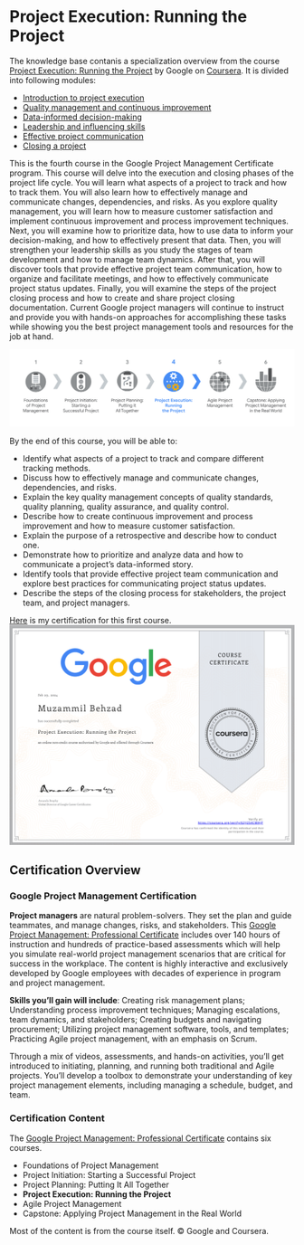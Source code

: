 # Project Execution: Running the Project
The knowledge base contanis a specialization overview from the course [Project Execution: Running the Project](https://www.coursera.org/learn/project-execution-google?specialization=google-project-management) by Google on [Coursera](https://www.coursera.org/). It is divided into following modules:
- [Introduction to project execution](./Introduction%20to%20project%20execution.md)
- [Quality management and continuous improvement](./Quality%20management%20and%20continuous%20improvement.md)
- [Data-informed decision-making](.//Data-informed%20decision-making.md)
- [Leadership and influencing skills](./Leadership%20and%20influencing%20skills.md)
- [Effective project communication](./Effective%20project%20communication.md)
- [Closing a project](./Closing%20a%20project.md)

This is the fourth course in the Google Project Management Certificate program. This course will delve into the execution and closing phases of the project life cycle. You will learn what aspects of a project to track and how to track them. You will also learn how to effectively manage and communicate changes, dependencies, and risks. As you explore quality management, you will learn how to measure customer satisfaction and implement continuous improvement and process improvement techniques. Next, you will examine how to prioritize data, how to use data to inform your decision-making, and how to effectively present that data. Then, you will strengthen your leadership skills as you study the stages of team development and how to manage team dynamics. After that, you will discover tools that provide effective project team communication, how to organize and facilitate meetings, and how to effectively communicate project status updates. Finally, you will examine the steps of the project closing process and how to create and share project closing documentation. Current Google project managers will continue to instruct and provide you with hands-on approaches for accomplishing these tasks while showing you the best project management tools and resources for the job at hand.

![](imgs/info1.png)

By the end of this course, you will be able to: 
 - Identify what aspects of a project to track and compare different tracking methods.
 - Discuss how to effectively manage and communicate changes, dependencies, and risks.
 - Explain the key quality management concepts of quality standards, quality planning, quality assurance, and quality control.
 - Describe how to create continuous improvement and process improvement and how to measure customer satisfaction.
 - Explain the purpose of a retrospective and describe how to conduct one. 
 - Demonstrate how to prioritize and analyze data and how to communicate a project’s data-informed story. 
 - Identify tools that provide effective project team communication and explore best practices for communicating project status updates.
 - Describe the steps of the closing process for stakeholders, the project team, and project managers.


[Here](https://www.coursera.org/account/accomplishments/verify/62JJ2S4CMHJP) is my certification for this first course.
![](imgs/course.png)


## Certification Overview
###  Google Project Management Certification
**Project managers** are natural problem-solvers. They set the plan and guide teammates, and manage changes, risks, and stakeholders. This [Google Project Management: Professional Certificate](https://www.coursera.org/professional-certificates/google-project-management) includes over 140 hours of instruction and hundreds of practice-based assessments which will help you simulate real-world project management scenarios that are critical for success in the workplace. The content is highly interactive and exclusively developed by Google employees with decades of experience in program and project management.

**Skills you’ll gain will include**: Creating risk management plans; Understanding process improvement techniques; Managing escalations, team dynamics, and stakeholders; Creating budgets and navigating procurement; Utilizing  project management software, tools, and templates; Practicing Agile project management, with an emphasis on Scrum.

Through a mix of videos, assessments, and hands-on activities, you’ll get introduced to initiating, planning, and running both traditional and Agile projects. You’ll develop a toolbox to demonstrate your understanding of key project management elements, including managing a schedule, budget, and team.


### Certification Content

The [Google Project Management: Professional Certificate](https://www.coursera.org/professional-certificates/google-project-management) contains six courses.

- Foundations of Project Management
- Project Initiation: Starting a Successful Project
- Project Planning: Putting It All Together
- **Project Execution: Running the Project**
- Agile Project Management
- Capstone: Applying Project Management in the Real World

Most of the content is from the course itself. © Google and Coursera.